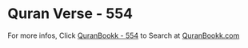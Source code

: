 # Quran Verse - 554 

For more infos, Click [QuranBookk - 554](https://www.quranbookk.com/quran/search?q=554) to Search at [QuranBookk.com](http://quranbookk.com/)